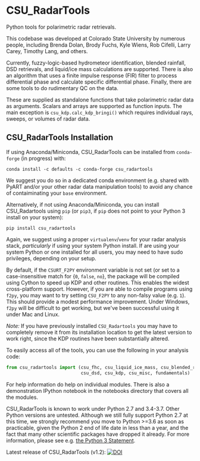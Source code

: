 # CSU_RadarTools

Python tools for polarimetric radar retrievals.

This codebase was developed at Colorado State University by numerous people, including Brenda Dolan, Brody Fuchs, Kyle Wiens, Rob Cifelli, Larry Carey, Timothy Lang, and others.

Currently, fuzzy-logic-based hydrometeor identification, blended rainfall,
DSD retrievals, and liquid/ice mass calculations are supported.
There is also an algorithm that uses a finite impulse response (FIR) filter to process differential phase and calculate specific differential phase.
Finally, there are some tools to do rudimentary QC on the data.

These are supplied as standalone functions that take polarimetric radar data as arguments.
Scalars and arrays are supported as function inputs. The main exception is `csu_kdp.calc_kdp_bringi()` which requires individual rays, sweeps, or volumes of radar data.


## CSU_RadarTools Installation

If using Anaconda/Miniconda, CSU_RadarTools can be installed from `conda-forge` (in progress) with:

```
conda install -c defaults -c conda-forge csu_radartools
```

We suggest you do so in a dedicated conda environment (e.g. shared with PyART and/or your other radar data manipulation tools) to avoid any chance of contaiminating your `base` environment.

Alternatively, if not using Anaconda/Miniconda, you can install CSU_Radartools using `pip` (or `pip3`, if `pip` does not point to your Python 3 install on your system):

```
pip install csu_radartools
```

Again, we suggest using a proper `virtualenv`/`venv` for your radar analysis stack, *particularly* if using your system Python install.
If are using your system Python or one installed for all users, you may need to have sudo privileges, depending on your setup.

By default, if the `CSURT_F2PY` environment variable is not set (or set to a case-insensitive match for {`0`, `false`, `no`}, the package will be compiled using Cython to speed up KDP and other routines.
This enables the widest cross-platform support.
However, if you are able to compile programs using `f2py`, you may want to try setting `CSU_F2PY` to any non-falsy value (e.g. `1`).
This should provide a modest performance improvement.
Under Windows, `f2py` will be difficult to get working, but we've been successful using it under Mac and Linux.

*Note:* If you have previously installed `CSU_Radartools` you may have to completely remove it
from its installation location to get the latest version to work right, since the KDP
routines have been substantially altered.

To easily access all of the tools, you can use the following in your analysis code:

```python
from csu_radartools import (csu_fhc, csu_liquid_ice_mass, csu_blended_rain,
                            csu_dsd, csu_kdp, csu_misc, fundamentals)
```

For help information do help on individual modules.
There is also a demonstration IPython notebook in the notebooks directory that covers all the modules.

CSU_RadarTools is known to work under Python 2.7 and 3.4-3.7.
Other Python versions are untested.
Although we still fully support Python 2.7 at this time, we strongly recommend you move to Python >=3.6 as soon as practicable, given the Python 2 end of life date in less than a year, and the fact that many other scientific packages have dropped it already.
For more information, please see e.g. [the Python 3 Statement](https://python3statement.org/).

Latest release of CSU_RadarTools (v1.2):
[![DOI](https://zenodo.org/badge/31606116.svg)](https://zenodo.org/badge/latestdoi/31606116)
